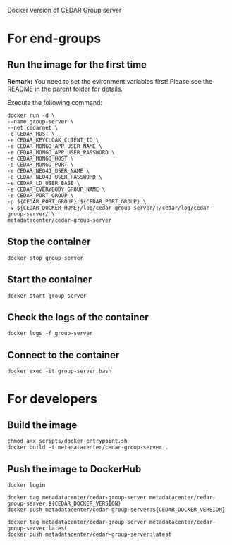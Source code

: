 Docker version of CEDAR Group server

# For end-groups

## Run the image for the first time

**Remark:** You need to set the evironment variables first! Please see the README in the parent folder for details.

Execute the following command:

````
docker run -d \
--name group-server \
--net cedarnet \
-e CEDAR_HOST \
-e CEDAR_KEYCLOAK_CLIENT_ID \
-e CEDAR_MONGO_APP_USER_NAME \
-e CEDAR_MONGO_APP_USER_PASSWORD \
-e CEDAR_MONGO_HOST \
-e CEDAR_MONGO_PORT \
-e CEDAR_NEO4J_USER_NAME \
-e CEDAR_NEO4J_USER_PASSWORD \
-e CEDAR_LD_USER_BASE \
-e CEDAR_EVERYBODY_GROUP_NAME \
-e CEDAR_PORT_GROUP \
-p ${CEDAR_PORT_GROUP}:${CEDAR_PORT_GROUP} \
-v ${CEDAR_DOCKER_HOME}/log/cedar-group-server/:/cedar/log/cedar-group-server/ \
metadatacenter/cedar-group-server
````

## Stop the container

    docker stop group-server

## Start the container

    docker start group-server

## Check the logs of the container

    docker logs -f group-server

## Connect to the container

    docker exec -it group-server bash

# For developers

## Build the image

````
chmod a+x scripts/docker-entrypoint.sh
docker build -t metadatacenter/cedar-group-server .
````

## Push the image to DockerHub

````
docker login

docker tag metadatacenter/cedar-group-server metadatacenter/cedar-group-server:${CEDAR_DOCKER_VERSION}
docker push metadatacenter/cedar-group-server:${CEDAR_DOCKER_VERSION}

docker tag metadatacenter/cedar-group-server metadatacenter/cedar-group-server:latest
docker push metadatacenter/cedar-group-server:latest
````